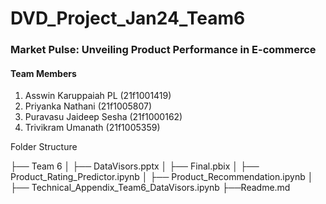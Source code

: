 # DVD_Project_Jan24_Team6

### Market Pulse: Unveiling Product Performance in E-commerce

#### Team Members
1. Asswin Karuppaiah PL (21f1001419)
2. Priyanka Nathani  (21f1005807)
3. Puravasu Jaideep Sesha (21f1000162)
4. Trivikram Umanath (21f1005359)

Folder Structure 

├── Team 6
│   ├── DataVisors.pptx
│   ├── Final.pbix
│   ├── Product_Rating_Predictor.ipynb
│   ├── Product_Recommendation.ipynb
│   ├── Technical_Appendix_Team6_DataVisors.ipynb
├──Readme.md



